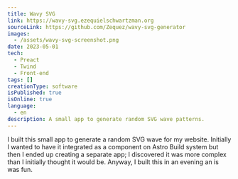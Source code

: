 ```yaml
---
title: Wavy SVG
link: https://wavy-svg.ezequielschwartzman.org
sourceLink: https://github.com/Zequez/wavy-svg-generator
images:
  - /assets/wavy-svg-screenshot.png
date: 2023-05-01
tech:
  - Preact
  - Twind
  - Front-end
tags: []
creationType: software
isPublished: true
isOnline: true
language:
  - en
description: A small app to generate random SVG wave patterns.
---
```


I built this small app to generate a random SVG wave for my website. Initially I wanted to have it integrated as a component on Astro Build system but then I ended up creating a separate app; I discovered it was more complex than I initially thought it would be. Anyway, I built this in an evening an is was fun.
